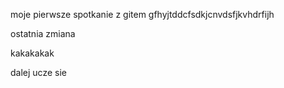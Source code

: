 moje pierwsze spotkanie z gitem
gfhyjtddcfsdkjcnvdsfjkvhdrfijh







ostatnia zmiana




kakakakak


dalej ucze sie

